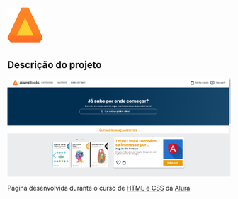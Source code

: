# ![Logo do AluraBook](assets/Logo.svg)

## Descrição do projeto

![Screenshot](screenshot.png)

Página desenvolvida durante o curso de [HTML e CSS](https://cursos.alura.com.br/course/html-css-responsividade-mobile-first) da [Alura](https://www.alura.com.br)
